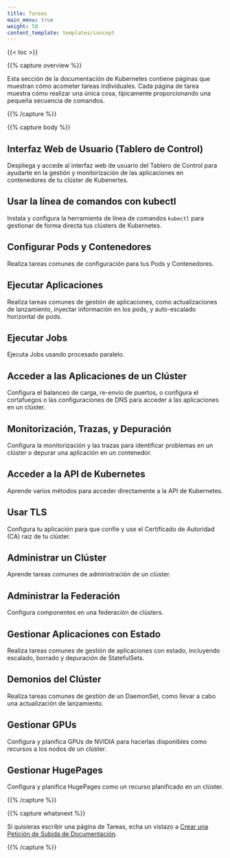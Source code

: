 ```yaml
---
title: Tareas
main_menu: true
weight: 50
content_template: templates/concept
---
```


{{< toc >}}

{{% capture overview %}}

Esta sección de la documentación de Kubernetes contiene páginas que
muestran cómo acometer tareas individuales. Cada página de tarea muestra cómo
realizar una única cosa, típicamente proporcionando una pequeña secuencia de comandos.

{{% /capture %}}

{{% capture body %}}

## Interfaz Web de Usuario (Tablero de Control)

Despliega y accede al interfaz web de usuario del Tablero de Control para ayudarte en la gestión y monitorización de las aplicaciones en contenedores de tu clúster de Kubenertes.

## Usar la línea de comandos con kubectl

Instala y configura la herramienta de línea de comandos `kubectl` para gestionar de forma directa tus clústers de Kubernetes.

## Configurar Pods y Contenedores

Realiza tareas comunes de configuración para tus Pods y Contenedores.

## Ejecutar Aplicaciones

Realiza tareas comunes de gestión de aplicaciones, como actualizaciones de lanzamiento, inyectar información en los pods, y auto-escalado horizontal de pods.

## Ejecutar Jobs

Ejecuta Jobs usando procesado paralelo.

## Acceder a las Aplicaciones de un Clúster

Configura el balanceo de carga, re-envío de puertos, o configura el cortafuegos o las configuraciones de DNS para acceder a las aplicaciones en un clúster.

## Monitorización, Trazas, y Depuración

Configura la monitorización y las trazas para identificar problemas en un clúster o depurar una aplicación en un contenedor.

## Acceder a la API de Kubernetes

Aprende varios métodos para acceder directamente a la API de Kubernetes.

## Usar TLS

Configura tu aplicación para que confíe y use el Certificado de Autoridad (CA) raíz de tu clúster.

## Administrar un Clúster

Aprende tareas comunes de administración de un clúster.

## Administrar la Federación

Configura componentes en una federación de clústers.

## Gestionar Aplicaciones con Estado

Realiza tareas comunes de gestión de aplicaciones con estado, incluyendo escalado, borrado y depuración de StatefulSets.

## Demonios del Clúster

Realiza tareas comunes de gestión de un DaemonSet, como llevar a cabo una actualización de lanzamiento.

## Gestionar GPUs

Configura y planifica GPUs de NVIDIA para hacerlas disponibles como recursos a los nodos de un clúster.

## Gestionar HugePages

Configura y planifica HugePages como un recurso planificado en un clúster.

{{% /capture %}}

{{% capture whatsnext %}}

Si quisieras escribir una página de Tareas, echa un vistazo a
[Crear una Petición de Subida de Documentación](/docs/home/contribute/create-pull-request/).

{{% /capture %}}
